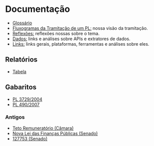 Documentação
============

- [Glossário](glossario.md)
- [Fluxogramas da Tramitação de um PL:](flowchart-tramitacao-vertical.png) nossa visão da tramitação.
- [Reflexões:](reflexoes.md) reflexões nossas sobre o tema.
- [Dados:](dados.md) links e análises sobre APIs e extratores de dados.
- [Links:](links.md) links gerais, plataformas, ferramentas e análises sobre eles.

## Relatórios

- [Tabela](reports/tabela-proposicoes.nb.html)

## Gabaritos

- [PL 3729/2004](reports/pl-3729-2004-timeline.html)
- [PL 490/2007](reports/pl-490-2007-timeline.html)

### Antigos

- [Teto Remuneratório (Câmara)](old_reports/teto_remuneratorio-camara.html)
- [Nova Lei das Finanças Públicas (Senado)](old_reports/91341-bill-report-Senate.html)
- [127753 (Senado)](old_reports/127753-bill-report-Senate.html)
